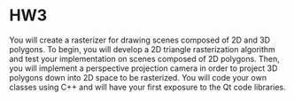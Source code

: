 # HW3

You will create a rasterizer for drawing scenes composed of 2D and 3D polygons. To begin, you will develop a 2D triangle rasterization algorithm and test your implementation on scenes composed of 2D polygons. Then, you will implement a perspective projection camera in order to project 3D polygons down into 2D space to be rasterized. You will code your own classes using C++ and will have your first exposure to the Qt code libraries.


